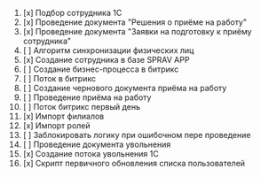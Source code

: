 1. [x] Подбор сотрудника 1С
2. [x] Проведение документа "Решения о приёме на работу"
3. [x] Проведение документа "Заявки на подготовку к приёму сотрудника"
4. [ ] Алгоритм синхронизации физических лиц    
5. [x] Создание сотрудника в базе SPRAV APP
6. [ ] Создание бизнес-процесса в битрикс
7. [ ] Поток в битрикс
8. [ ] Создание чернового документа приёма на работу
9. [ ] Проведение приёма на работу
10. [ ] Поток битрикс первый день
11. [x] Импорт филиалов
12. [x] Импорт ролей
13. [ ] Заблокировать логику при ошибочном пере проведение
14. [ ] Проведение документа увольнения
15. [x] Создание потока увольнения 1С
16. [x] Скрипт первичного обновления списка пользователей